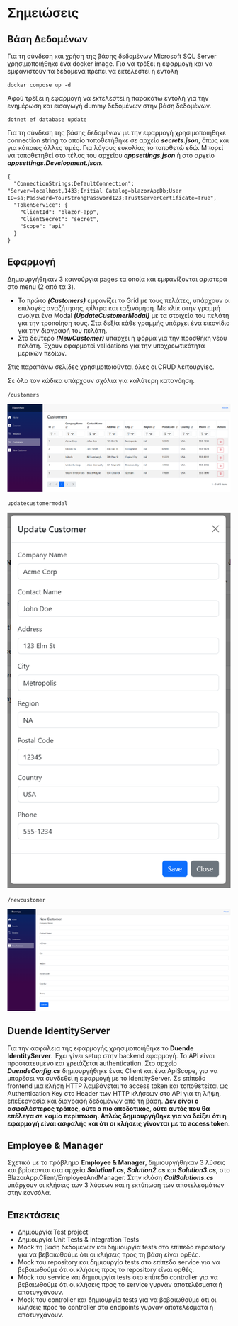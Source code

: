 # Σημειώσεις


## Βάση Δεδομένων
Για τη σύνδεση και χρήση της βάσης δεδομένων Microsoft SQL Server χρησιμοποιήθηκε ένα docker image. 
Για να τρέξει η εφαρμογή και να εμφανιστούν τα δεδομένα πρέπει να εκτελεστεί η εντολή

```
docker compose up -d
```
Αφού τρέξει η εφαρμογή να εκτελεστεί η παρακάτω εντολή για την ενημέρωση και εισαγωγή dummy δεδομένων στην βάση δεδομένων.

```
dotnet ef database update
```

Για τη σύνδεση της βάσης δεδομένων με την εφαρμογή χρησιμοποιήθηκε connection string το οποίο τοποθετήθηκε σε αρχείο ***secrets.json***, όπως και για κάποιες άλλες τιμές. Για λόγους ευκολίας το τοποθετώ εδώ. Μπορεί να τοποθετηθεί στο τέλος του αρχείου ***appsettings.json*** ή στο αρχείο ***appsettings.Development.json***. 

```
{
  "ConnectionStrings:DefaultConnection": "Server=localhost,1433;Initial Catalog=blazorAppDb;User ID=sa;Password=YourStrongPassword123;TrustServerCertificate=True",
  "TokenService": {
    "ClientId": "blazor-app",
    "ClientSecret": "secret",
    "Scope": "api"
  }
}
```

## Εφαρμογή

Δημιουργήθηκαν 3 καινούργια pages τα οποία και εμφανίζονται αριστερά στο menu (2 από τα 3).
- Το πρώτο ***(Customers)*** εμφανίζει το Grid με τους πελάτες, υπάρχουν οι επιλογές αναζήτησης, φίλτρα και ταξινόμηση. Με κλίκ στην γραμμή ανοίγει ένα Modal ***(UpdateCustomerModal)*** με τα στοιχεία του πελάτη για την τροποίηση τους. Στα δεξία κάθε γραμμής υπάρχει ένα εικονίδιο για την διαγραφή του πελάτη.
- Στο δεύτερο ***(NewCustomer)*** υπάρχει η φόρμα για την προσθήκη νέου πελάτη. Έχουν εφαρμοτεί validations για την υποχρεωτικότητα μερικών πεδίων.

Στις παραπάνω σελίδες χρησιμοποιούνται όλες οι CRUD λειτουργίες.

Σε όλο τον κώδικα υπάρχουν σχόλια για καλύτερη κατανόηση.

`/customers`

![img.png](img.png)

`updatecustomermodal`

![img_1.png](img_1.png)

`/newcustomer`

![img_2.png](img_2.png)

## Duende IdentityServer

Για την ασφάλεια της εφαρμογής χρησιμοποιήθηκε το ****Duende IdentityServer****. Έχει γίνει setup στην backend εφαρμογή. Το API είναι προστατευμένο και χρειάζεται authentication.
Στο αρχείο ***DuendeConfig.cs*** δημιουργήθηκε ένας Client και ένα ApiScope, για να μπορέσει να συνδεθεί η εφαρμογή με το IdentityServer. Σε επίπεδο frontend μια κλήση HTTP λαμβάνεται το access token και τοποθετείται ως Authentication Key στο Header των HTTP κλήσεων στο API για τη λήψη, επεξεργασία και διαγραφή δεδομένων από τη βάση. **Δεν είναι ο ασφαλέστερος τρόπος, ούτε ο πιο αποδοτικός, ούτε αυτός που θα επέλεγα σε καμία περίπτωση. Απλώς δημιουργήθηκε για να δείξει ότι η εφαρμογή είναι ασφαλής και ότι οι κλήσεις γίνονται με το access token.**

## Employee & Manager

Σχετικά με το πρόβλημα **Employee & Manager**, δημιουργήθηκαν 3 λύσεις και βρίσκονται στα αρχεία ***Solution1.cs***, ***Solution2.cs*** και ***Solution3.cs***, στο BlazorApp.Client/EmployeeAndManager.
Στην κλάση ***CallSolutions.cs*** υπάρχουν οι κλήσεις των 3 λύσεων και η εκτύπωση των αποτελεσμάτων στην κονσόλα.

## Επεκτάσεις

- Δημιουργία Test project
- Δημιουργία Unit Tests & Integration Tests
- Mock τη βάση δεδομένων και δημιουργία tests στο επίπεδο repository για να βεβαιωθούμε ότι οι κλήσεις προς τη βάση είναι ορθές.
- Mock του repository και δημιουργία tests στο επίπεδο service για να βεβαιωθούμε ότι οι κλήσεις προς το repository είναι ορθές.
- Mock του service και δημιουργία tests στο επίπεδο controller για να βεβαιωθούμε ότι οι κλήσεις προς το service γυρνάν αποτελέσματα ή αποτυγχάνουν.
- Mock του controller και δημιουργία tests για να βεβαιωθούμε ότι οι κλήσεις προς το controller στα endpoints γυρνάν αποτελέσματα ή αποτυγχάνουν.